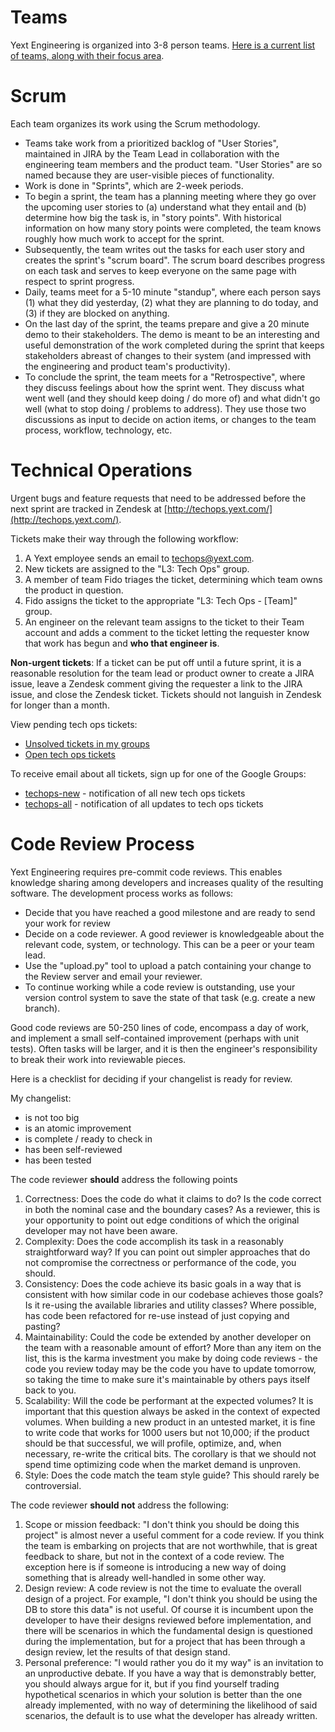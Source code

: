 <!--
{
"name" : "development-workflow",
"version" : "0.1",
"title" : "Yext Development Workflow",
"description": "Learn how we work together.",
"freshnessDate" : 2015-06-01,
"homepage" : "https://sites.google.com/a/yext.com/engineering/orientation/development-workflow",
"license" : "All Rights Reserved"
}
-->

<!-- @section -->

# Teams

Yext Engineering is organized into 3-8 person teams.  [Here is a current list of teams, along with their focus area](https://sites.google.com/a/yext.com/engineering/teams).

<!-- @section -->

# Scrum

Each team organizes its work using the Scrum methodology.

* Teams take work from a prioritized backlog of "User Stories", maintained in JIRA by the Team Lead in collaboration with the engineering team members and the product team.  "User Stories" are so named because they are user-visible pieces of functionality.
* Work is done in "Sprints", which are 2-week periods.
* To begin a sprint, the team has a planning meeting where they go over the upcoming user stories to (a) understand what they entail and (b) determine how big the task is, in "story points".  With historical information on how many story points were completed, the team knows roughly how much work to accept for the sprint.
* Subsequently, the team writes out the tasks for each user story and creates the sprint's "scrum board".  The scrum board describes progress on each task and serves to keep everyone on the same page with respect to sprint progress.
* Daily, teams meet for a 5-10 minute "standup", where each person says (1) what they did yesterday, (2) what they are planning to do today, and (3) if they are blocked on anything.
* On the last day of the sprint, the teams prepare and give a 20 minute demo to their stakeholders.  The demo is meant to be an interesting and useful demonstration of the work completed during the sprint that keeps stakeholders abreast of changes to their system (and impressed with the engineering and product team's productivity).
* To conclude the sprint, the team meets for a "Retrospective", where they discuss feelings about how the sprint went.  They discuss what went well (and they should keep doing / do more of) and what didn't go well (what to stop doing / problems to address).  They use those two discussions as input to decide on action items, or changes to the team process, workflow, technology, etc.

<!-- @section -->

# Technical Operations

Urgent bugs and feature requests that need to be addressed before the next sprint are tracked in Zendesk at [http://techops.yext.com/](http://techops.yext.com/).

Tickets make their way through the following workflow:

1. A Yext employee sends an email to techops@yext.com.
2. New tickets are assigned to the "L3: Tech Ops" group.
3. A member of team Fido triages the ticket, determining which team owns the product in question.
4. Fido assigns the ticket to the appropriate "L3: Tech Ops - [Team]" group.
5. An engineer on the relevant team assigns to the ticket to their Team account and adds a comment to the ticket letting the requester know that work has begun and **who that engineer is**.

**Non-urgent tickets**: If a ticket can be put off until a future sprint, it is a reasonable resolution for the team lead or product owner to create a JIRA issue, leave a Zendesk comment giving the requester a link to the JIRA issue, and close the Zendesk ticket. Tickets should not languish in Zendesk for longer than a month.

View pending tech ops tickets:

* [Unsolved tickets in my groups](http://www.google.com/url?q=http%3A%2F%2Ftechops.yext.com%2Frules%2F22493702&sa=D&sntz=1&usg=AFrqEzfxAjbKY1Wfz6kVcrGICvmi5CvN_w)
* [Open tech ops tickets](http://www.google.com/url?q=http%3A%2F%2Ftechops.yext.com%2Frules%2F33747236&sa=D&sntz=1&usg=AFrqEzfgYkTFkRsZg3KsUoZ1X44JDKWF0A)

<!-- @task, "text" : "Review some tickets." -->

To receive email about all tickets, sign up for one of the Google Groups:

* [techops-new](https://groups.google.com/a/yext.com/d/forum/techops-new-pub) - notification of all new tech ops tickets
* [techops-all](https://groups.google.com/a/yext.com/d/forum/techops-all-pub) - notification of all updates to tech ops tickets

<!-- @section -->

# Code Review Process

Yext Engineering requires pre-commit code reviews. This enables knowledge sharing among developers and increases quality of the resulting software.  The development process works as follows:

* Decide that you have reached a good milestone and are ready to send your work for review
* Decide on a code reviewer. A good reviewer is knowledgeable about the relevant code, system, or technology. This can be a peer or your team lead.
* Use the "upload.py" tool to upload a patch containing your change to the Review server and email your reviewer.
* To continue working while a code review is outstanding, use your version control system to save the state of that task (e.g. create a new branch).  


Good code reviews are 50-250 lines of code, encompass a day of work, and implement a small self-contained improvement (perhaps with unit tests).  Often tasks will be larger, and it is then the engineer's responsibility to break their work into reviewable pieces.  

Here is a checklist for deciding if your changelist is ready for review.

My changelist:

* is not too big
* is an atomic improvement
* is complete / ready to check in
* has been self-reviewed
* has been tested

<!-- @task, "hasDeliverable" : true, "text" : "Find an earlier code submission and check if it fulfills the changelist criteria. Write short comments about the changelist and submit them here."-->


The code reviewer **should** address the following points

1. Correctness: Does the code do what it claims to do? Is the code correct in both the nominal case and the boundary cases? As a reviewer, this is your opportunity to point out edge conditions of which the original developer may not have been aware.
2. Complexity: Does the code accomplish its task in a reasonably straightforward way? If you can point out simpler approaches that do not compromise the correctness or performance of the code, you should.
3. Consistency: Does the code achieve its basic goals in a way that is consistent with how similar code in our codebase achieves those goals? Is it re-using the available libraries and utility classes? Where possible, has code been refactored for re-use instead of just copying and pasting?
4. Maintainability: Could the code be extended by another developer on the team with a reasonable amount of effort? More than any item on the list, this is the karma investment you make by doing code reviews - the code you review today may be the code you have to update tomorrow, so taking the time to make sure it's maintainable by others pays itself back to you.
5. Scalability: Will the code be performant at the expected volumes? It is important that this question always be asked in the context of expected volumes. When building a new product in an untested market, it is fine to write code that works for 1000 users but not 10,000; if the product should be that successful, we will profile, optimize, and, when necessary, re-write the critical bits. The corollary is that we should not spend time optimizing code when the market demand is unproven.
6. Style: Does the code match the team style guide? This should rarely be controversial.

<!-- @task, "hasDeliverable" : true, "text" : "Write a short code review for the submission you chose in the previous task and submit the review here."-->

The code reviewer **should not** address the following:

1. Scope or mission feedback: "I don't think you should be doing this project" is almost never a useful comment for a code review. If you think the team is embarking on projects that are not worthwhile, that is great feedback to share, but not in the context of a code review. The exception here is if someone is introducing a new way of doing something that is already well-handled in some other way.
2. Design review: A code review is not the time to evaluate the overall design of a project. For example, "I don't think you should be using the DB to store this data" is not useful. Of course it is incumbent upon the developer to have their designs reviewed before implementation, and there will be scenarios in which the fundamental design is questioned during the implementation, but for a project that has been through a design review, let the results of that design stand.
3. Personal preference: "I would rather you do it my way" is an invitation to an unproductive debate. If you have a way that is demonstrably better, you should always argue for it, but if you find yourself trading hypothetical scenarios in which your solution is better than the one already implemented, with no way of determining the likelihood of said scenarios, the default is to use what the developer has already written.
